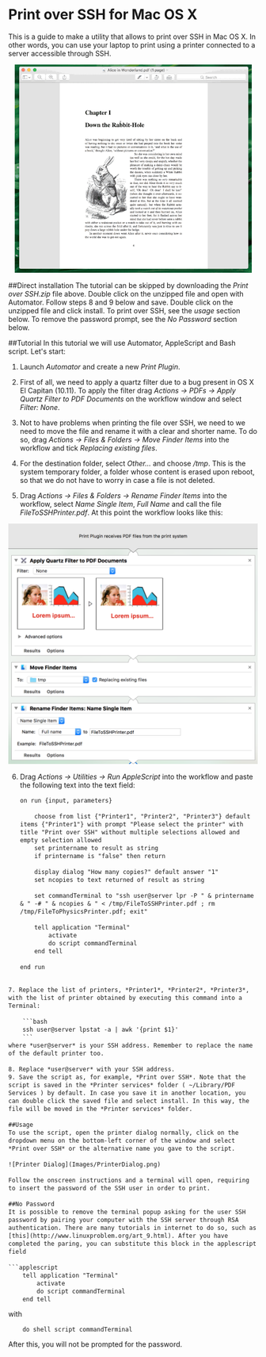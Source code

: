 # Print over SSH for Mac OS X

This is a guide to make a utility that allows to print over SSH in Mac OS X. In other words, you can use your laptop to print using a printer connected to a server accessible through SSH.

<p align="center">
  <img src="Images/HowToPrint.gif">
</p>

##Direct installation
The tutorial can be skipped by downloading the *Print over SSH.zip* file above. Double click on the unzipped file and open with Automator. Follow steps 8 and 9 below and save. Double click on the unzipped file and click install. To print over SSH, see the *usage* section below. To remove the password prompt, see the *No Password* section below.


##Tutorial
In this tutorial we will use Automator, AppleScript and Bash script. Let's start:

1. Launch *Automator* and create a new *Print Plugin*.

2. First of all, we need to apply a quartz filter due to a bug present in OS X El Capitan (10.11). To apply the filter drag *Actions -> PDFs -> Apply Quartz Filter to PDF Documents* on the workflow window and select *Filter: None*.

3. Not to have problems when printing the file over SSH, we need to we need to move the file and rename it with a clear and shorter name. To do so, drag *Actions -> Files & Folders -> Move Finder Items* into the workflow and tick *Replacing existing files*.

4. For the destination folder, select *Other...* and choose */tmp*. This is the system temporary folder, a folder whose content is erased upon reboot, so that we do not have to worry in case a file is not deleted.

5. Drag *Actions -> Files & Folders -> Rename Finder Items* into the workflow, select *Name Single Item*, *Full Name* and call the file *FileToSSHPrinter.pdf*. At this point the workflow looks like this:

  ![Workflow](Images/Workflow.png)

6. Drag *Actions -> Utilities -> Run AppleScript* into the workflow and paste the following text into the text field:

	```applescript
	on run {input, parameters}

		choose from list {"Printer1", "Printer2", "Printer3"} default items {"Printer1"} with prompt "Please select the printer" with title "Print over SSH" without multiple selections allowed and empty selection allowed
		set printername to result as string
		if printername is "false" then return

		display dialog "How many copies?" default answer "1"
		set ncopies to text returned of result as string

		set commandTerminal to "ssh user@server lpr -P " & printername & " -# " & ncopies & " < /tmp/FileToSSHPrinter.pdf ; rm /tmp/FileToPhysicsPrinter.pdf; exit"

		tell application "Terminal"
			activate
			do script commandTerminal
		end tell

	end run
```

7. Replace the list of printers, *Printer1*, *Printer2*, *Printer3*, with the list of printer obtained by executing this command into a Terminal:

	```bash
	ssh user@server lpstat -a | awk '{print $1}'
	```
where *user@server* is your SSH address. Remember to replace the name of the default printer too.

8. Replace *user@server* with your SSH address.
9. Save the script as, for example, *Print over SSH*. Note that the script is saved in the *Printer services* folder ( ~/Library/PDF Services ) by default. In case you save it in another location, you can double click the saved file and select install. In this way, the file will be moved in the *Printer services* folder.

##Usage
To use the script, open the printer dialog normally, click on the dropdown menu on the bottom-left corner of the window and select *Print over SSH* or the alternative name you gave to the script.

![Printer Dialog](Images/PrinterDialog.png)

Follow the onscreen instructions and a terminal will open, requiring to insert the password of the SSH user in order to print.

##No Password
It is possible to remove the terminal popup asking for the user SSH password by pairing your computer with the SSH server through RSA authentication. There are many tutorials in internet to do so, such as [this](http://www.linuxproblem.org/art_9.html). After you have completed the paring, you can substitute this block in the applescript field

```applescript
	tell application "Terminal"
		activate
		do script commandTerminal
	end tell
```

with

```applescript
	do shell script commandTerminal
```

After this, you will not be prompted for the password.